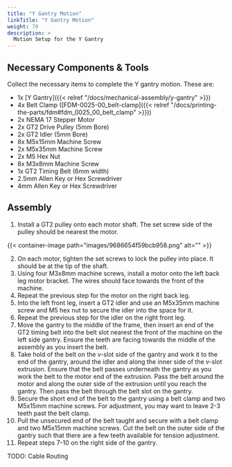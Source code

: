 ```yaml
---
title: "Y Gantry Motion"
linkTitle: "Y Gantry Motion"
weight: 70
description: >
  Motion Setup for the Y Gantry
---
```


## Necessary Components & Tools

Collect the necessary items to complete the Y gantry motion. These are:

* 1x [Y Gantry]({{< relref "/docs/mechanical-assembly/y-gantry" >}})
* 4x Belt Clamp ([FDM-0025-00_belt-clamp]({{< relref "/docs/printing-the-parts/fdm#fdm_0025_00_belt_clamp" >}}))
* 2x NEMA 17 Stepper Motor
* 2x GT2 Drive Pulley (5mm Bore)
* 2x GT2 Idler (5mm Bore)
* 8x M5x15mm Machine Screw
* 2x M5x35mm Machine Screw
* 2x M5 Hex Nut
* 8x M3x8mm Machine Screw
* 1x GT2 Timing Belt (6mm width)
* 2.5mm Allen Key or Hex Screwdriver
* 4mm Allen Key or Hex Screwdriver

## Assembly

1. Install a GT2 pulley onto each motor shaft. The set screw side of the pulley should be nearest the motor.

{{< container-image path="images/9686654f59bcb958.png" alt="" >}}

2. On each motor, tighten the set screws to lock the pulley into place. It should be at the tip of the shaft.
3. Using four M3x8mm machine screws, install a motor onto the left back leg motor bracket. The wires should face towards the front of the machine.
4. Repeat the previous step for the motor on the right back leg.
5. Into the left front leg, insert a GT2 idler and use an M5x35mm machine screw and M5 hex nut to secure the idler into the space for it.
6. Repeat the previous step for the idler on the right front leg.
7. Move the gantry to the middle of the frame, then insert an end of the GT2 timing belt into the belt slot nearest the front of the machine on the left side gantry. Ensure the teeth are facing towards the middle of the assembly as you insert the belt.
8. Take hold of the belt on the v-slot side of the gantry and work it to the end of the gantry, around the idler and along the inner side of the v-slot extrusion. Ensure that the belt passes underneath the gantry as you work the belt to the motor end of the extrusion. Pass the belt around the motor and along the outer side of the extrusion until you reach the gantry. Then pass the belt through the belt slot on the gantry.
9. Secure the short end of the belt to the gantry using a belt clamp and two M5x15mm machine screws. For adjustment, you may want to leave 2-3 teeth past the belt clamp.
10. Pull the unsecured end of the belt taught and secure with a belt clamp and two M5x15mm machine screws. Cut the belt on the outer side of the gantry such that there are a few teeth available for tension adjustment.
11. Repeat steps 7-10 on the right side of the gantry.

TODO: Cable Routing


